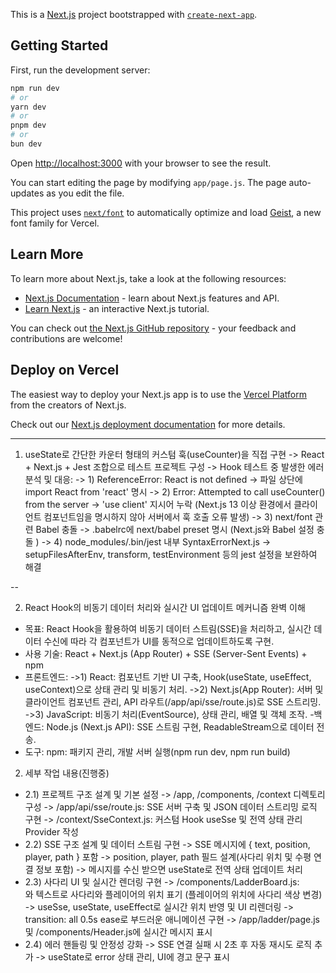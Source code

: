 This is a [Next.js](https://nextjs.org) project bootstrapped with [`create-next-app`](https://github.com/vercel/next.js/tree/canary/packages/create-next-app).

## Getting Started

First, run the development server:

```bash
npm run dev
# or
yarn dev
# or
pnpm dev
# or
bun dev
```

Open [http://localhost:3000](http://localhost:3000) with your browser to see the result.

You can start editing the page by modifying `app/page.js`. The page auto-updates as you edit the file.

This project uses [`next/font`](https://nextjs.org/docs/app/building-your-application/optimizing/fonts) to automatically optimize and load [Geist](https://vercel.com/font), a new font family for Vercel.

## Learn More

To learn more about Next.js, take a look at the following resources:

- [Next.js Documentation](https://nextjs.org/docs) - learn about Next.js features and API.
- [Learn Next.js](https://nextjs.org/learn) - an interactive Next.js tutorial.

You can check out [the Next.js GitHub repository](https://github.com/vercel/next.js) - your feedback and contributions are welcome!

## Deploy on Vercel

The easiest way to deploy your Next.js app is to use the [Vercel Platform](https://vercel.com/new?utm_medium=default-template&filter=next.js&utm_source=create-next-app&utm_campaign=create-next-app-readme) from the creators of Next.js.

Check out our [Next.js deployment documentation](https://nextjs.org/docs/app/building-your-application/deploying) for more details.

------------------------------------------------------------------------------------------------------------

 1. useState로 간단한 카운터 형태의 커스텀 훅(useCounter)을 직접 구현
  -> React + Next.js + Jest 조합으로 테스트 프로젝트 구성
  -> Hook 테스트 중 발생한 에러 분석 및 대응:
  -> 1) ReferenceError: React is not defined -> 파일 상단에 import React from 'react' 명시
  -> 2) Error: Attempted to call useCounter() from the server -> 'use client' 지시어 누락 (Next.js 13 이상 환경에서 클라이언트 컴포넌트임을 명시하지 않아 서버에서 훅 호출 오류 발생)
  -> 3) next/font 관련 Babel 충돌 -> .babelrc에 next/babel preset 명시 (Next.js와 Babel 설정 충돌 )
  -> 4) node_modules/.bin/jest 내부 SyntaxErrorNext.js -> setupFilesAfterEnv, transform, testEnvironment 등의 jest 설정을 보완하여 해결

--

2. React Hook의 비동기 데이터 처리와 실시간 UI 업데이트 메커니즘 완벽 이해
- 목표: React Hook을 활용하여 비동기 데이터 스트림(SSE)을 처리하고, 실시간 데이터 수신에 따라 각 컴포넌트가 UI를 동적으로 업데이트하도록 구현.
- 사용 기술: React + Next.js (App Router) + SSE (Server-Sent Events) + npm
- 프론트엔드:
  ->1) React: 컴포넌트 기반 UI 구축, Hook(useState, useEffect, useContext)으로 상태 관리 및 비동기 처리.
  ->2) Next.js(App Router): 서버 및 클라이언트 컴포넌트 관리, API 라우트(/app/api/sse/route.js)로 SSE 스트리밍.
  ->3) JavaScript: 비동기 처리(EventSource), 상태 관리, 배열 및 객체 조작.
-백엔드: Node.js (Next.js API): SSE 스트림 구현, ReadableStream으로 데이터 전송.
- 도구: npm: 패키지 관리, 개발 서버 실행(npm run dev, npm run build)
2. 세부 작업 내용(진행중)
- 2.1) 프로젝트 구조 설계 및 기본 설정
 -> /app, /components, /context 디렉토리 구성
 -> /app/api/sse/route.js: SSE 서버 구축 및 JSON 데이터 스트리밍 로직 구현
 -> /context/SseContext.js: 커스텀 Hook useSse 및 전역 상태 관리 Provider 작성
- 2.2) SSE 구조 설계 및 데이터 스트림 구현
 -> SSE 메시지에 { text, position, player, path } 포함
 -> position, player, path 필드 설계(사다리 위치 및 수평 연결 정보 포함)
 -> 메시지를 수신 받으면 useState로 전역 상태 업데이트 처리
- 2.3) 사다리 UI 및 실시간 렌더링 구현
 -> /components/LadderBoard.js: <div>와 텍스트로 사다리와 플레이어의 위치 표기 (플레이어의 위치에 사다리 색상 변경)
 -> useSse, useState, useEffect로 실시간 위치 반영 및 UI 리렌더링
 -> transition: all 0.5s ease로 부드러운 애니메이션 구현
 -> /app/ladder/page.js 및 /components/Header.js에 실시간 메시지 표시
- 2.4) 에러 핸들링 및 안정성 강화
 -> SSE 연결 실패 시 2초 후 자동 재시도 로직 추가
 -> useState로 error 상태 관리, UI에 경고 문구 표시
